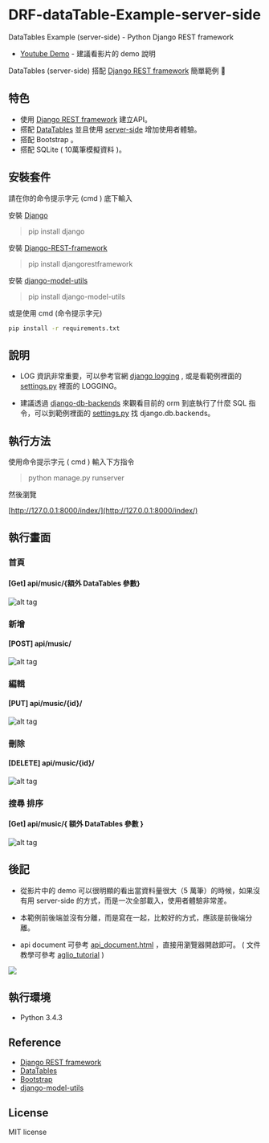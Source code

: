 # DRF-dataTable-Example-server-side

DataTables Example (server-side) - Python Django REST framework

* [Youtube Demo](https://youtu.be/E0Pf5Ci-vGw) - 建議看影片的 demo 說明

DataTables (server-side) 搭配 [Django REST framework](http://www.django-rest-framework.org/) 簡單範例 📝

## 特色

* 使用 [Django REST framework](http://www.django-rest-framework.org/) 建立API。
* 搭配 [DataTables]( https://datatables.net/ ) 並且使用 [server-side]( https://datatables.net/manual/server-side ) 增加使用者體驗。
* 搭配 Bootstrap 。
* 搭配 SQLite ( 10萬筆模擬資料 )。

## 安裝套件

請在你的命令提示字元 (cmd ) 底下輸入

安裝 [Django](https://github.com/django/django)

>pip install django

安裝 [Django-REST-framework](http://www.django-rest-framework.org/)
>pip install djangorestframework

安裝 [django-model-utils](https://django-model-utils.readthedocs.io/en/latest/index.html)
>pip install django-model-utils

或是使用 cmd (命令提示字元)

```cmd
pip install -r requirements.txt
```

## 說明

* LOG 資訊非常重要，可以參考官網 [django logging](https://docs.djangoproject.com/en/1.11/topics/logging/) , 或是看範例裡面的  [settings.py](https://github.com/twtrubiks/DRF-dataTable-Example-server-side/blob/master/drf_table_ex/settings.py) 裡面的 LOGGING。

* 建議透過 [django-db-backends](https://docs.djangoproject.com/en/1.11/topics/logging/#django-db-backends) 來觀看目前的 orm 到底執行了什麼 SQL 指令，可以到範例裡面的 [settings.py](https://github.com/twtrubiks/DRF-dataTable-Example-server-side/blob/master/drf_table_ex/settings.py) 找 django.db.backends。

## 執行方法

使用命令提示字元 ( cmd ) 輸入下方指令

> python manage.py runserver

然後瀏覽

[http://127.0.0.1:8000/index/](http://127.0.0.1:8000/index/)

## 執行畫面

### 首頁

#### [Get] api/music/{額外 DataTables 參數}

![alt tag](http://i.imgur.com/PaYzAU4.jpg)

### 新增

#### [POST] api/music/

![alt tag](http://i.imgur.com/fwOxMwr.jpg)

### 編輯

#### [PUT] api/music/{id}/

![alt tag](http://i.imgur.com/3MOF4ud.jpg)

### 刪除

#### [DELETE] api/music/{id}/

![alt tag](http://i.imgur.com/s48Tl6S.jpg)

### 搜尋  排序

#### [Get] api/music/{ 額外 DataTables 參數 }

![alt tag](http://i.imgur.com/Ndvm3bu.jpg)

## 後記

* 從影片中的 demo 可以很明顯的看出當資料量很大（5 萬筆）的時候，如果沒有用 server-side 的方式，而是一次全部載入，使用者體驗非常差。

* 本範例前後端並沒有分離，而是寫在一起，比較好的方式，應該是前後端分離。

* api document 可參考 [api_document.html](https://github.com/twtrubiks/DRF-dataTable-Example-server-side/blob/master/api_document.html) ，直接用瀏覽器開啟即可。 ( 文件教學可參考  [aglio_tutorial](https://github.com/twtrubiks/aglio_tutorial) )

![](http://i.imgur.com/xOe8qsD.png)

## 執行環境

* Python 3.4.3

## Reference

* [Django REST framework](http://www.django-rest-framework.org/)
* [DataTables]( https://datatables.net/ )
* [Bootstrap]( http://getbootstrap.com/ )
* [django-model-utils](https://django-model-utils.readthedocs.io/en/latest/index.html)

## License

MIT license
